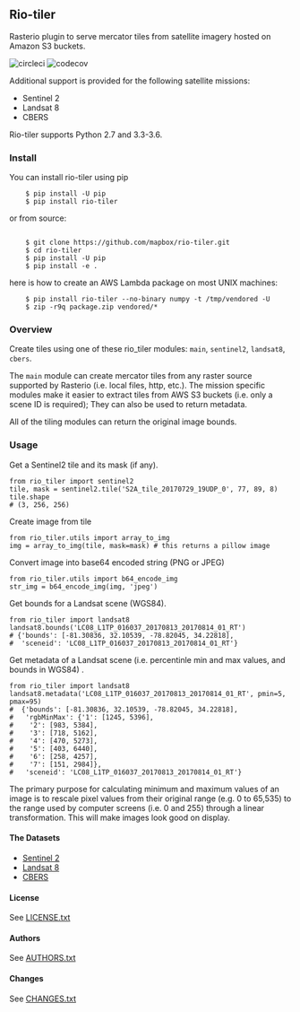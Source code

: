 ## Rio-tiler

Rasterio plugin to serve mercator tiles from satellite imagery hosted on Amazon S3 buckets.

![circleci][circleci_img]
![codecov][codecov_img]

[circleci_img]: https://circleci.com/gh/mapbox/rio-tiler.svg?style=svg&circle-token=b78bc1a238c21046a855a9c80b441a8f2f9a4478
[codecov_img]: https://codecov.io/gh/mapbox/rio-tiler/branch/master/graph/badge.svg?token=zuHupC20cG

Additional support is provided for the following satellite missions: 

* Sentinel 2
* Landsat 8
* CBERS

Rio-tiler supports Python 2.7 and 3.3-3.6.

### Install

You can install rio-tiler using pip

```
    $ pip install -U pip
    $ pip install rio-tiler
```

or from source:

```

    $ git clone https://github.com/mapbox/rio-tiler.git
    $ cd rio-tiler
    $ pip install -U pip
    $ pip install -e .

```

here is how to create an AWS Lambda package on most UNIX machines:

```
    $ pip install rio-tiler --no-binary numpy -t /tmp/vendored -U
    $ zip -r9q package.zip vendored/*
```

### Overview

Create tiles using one of these rio_tiler modules: `main`, `sentinel2`, `landsat8`, `cbers`. 

The `main` module can create mercator tiles from any raster source supported by Rasterio (i.e. local files, http, etc.). The mission specific modules make it easier to extract tiles from AWS S3 buckets (i.e. only a scene ID is required); They can also be used to return metadata.

All of the tiling modules can return the original image bounds.


### Usage

Get a Sentinel2 tile and its mask (if any).

```
from rio_tiler import sentinel2
tile, mask = sentinel2.tile('S2A_tile_20170729_19UDP_0', 77, 89, 8)
tile.shape
# (3, 256, 256)
```
	
Create image from tile

```
from rio_tiler.utils import array_to_img
img = array_to_img(tile, mask=mask) # this returns a pillow image
```

Convert image into base64 encoded string (PNG or JPEG)

```
from rio_tiler.utils import b64_encode_img
str_img = b64_encode_img(img, 'jpeg')
```

Get bounds for a Landsat scene (WGS84).

```
from rio_tiler import landsat8
landsat8.bounds('LC08_L1TP_016037_20170813_20170814_01_RT')
# {'bounds': [-81.30836, 32.10539, -78.82045, 34.22818], 
#  'sceneid': 'LC08_L1TP_016037_20170813_20170814_01_RT'}
```

Get metadata of a Landsat scene (i.e. percentinle min and max values, and bounds in WGS84) .

```
from rio_tiler import landsat8
landsat8.metadata('LC08_L1TP_016037_20170813_20170814_01_RT', pmin=5, pmax=95)
#  {'bounds': [-81.30836, 32.10539, -78.82045, 34.22818],
#   'rgbMinMax': {'1': [1245, 5396],
#    '2': [983, 5384],
#    '3': [718, 5162],
#    '4': [470, 5273],
#    '5': [403, 6440],
#    '6': [258, 4257],
#    '7': [151, 2984]},
#   'sceneid': 'LC08_L1TP_016037_20170813_20170814_01_RT'}
```

The primary purpose for calculating minimum and maximum values of an image is to rescale pixel values from their original range (e.g. 0 to 65,535) to the range used by computer screens (i.e. 0 and 255) through a linear transformation. This will make images look good on display.

#### The Datasets

* [Sentinel 2](http://sentinel-pds.s3-website.eu-central-1.amazonaws.com)
* [Landsat 8](https://aws.amazon.com/fr/public-datasets/landsat) 
* [CBERS](https://aws.amazon.com/blogs/publicsector/the-china-brazil-earth-resources-satellite-mission/)

#### License

See [LICENSE.txt](LICENSE.txt)

#### Authors

See [AUTHORS.txt](AUTHORS.txt)

#### Changes

See [CHANGES.txt](CHANGES.txt)

